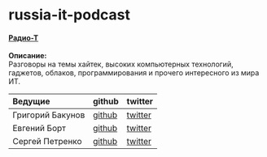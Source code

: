 russia-it-podcast
=================


#### [Радио-Т](http://www.radio-t.com/)

**Описание:** <br>
Разговоры на темы хайтек, высоких компьютерных технологий, гаджетов, облаков, программирования и прочего интересного из мира ИТ.


| Ведущие             | github                               | twitter                                 |
| :------------------ | ------------------------------------ | --------------------------------------- |
| Григорий Бакунов    | [github](https://github.com/bobuk)   |  [twitter](https://twitter.com/bobuk)   | 
| Евгений Борт        | [github](https://github.com/umputun) |  [twitter](https://twitter.com/umputun) | 
| Сергей Петренко     | [github](https://github.com/grayru)  |  [twitter](https://twitter.com/gray_ru) | 
